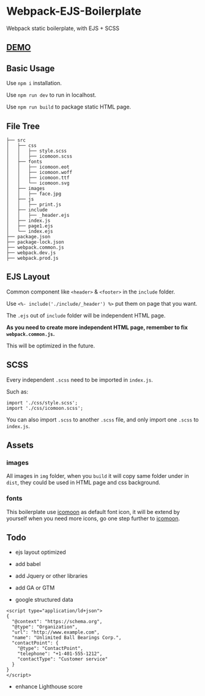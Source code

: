 # Webpack-EJS-Boilerplate
Webpack static boilerplate, with EJS + SCSS

## [DEMO](https://gabbylin.github.io/Webpack-EJS-Boilerplate/dist/index.html)

## Basic Usage

Use `npm i` installation.

Use `npm run dev` to run in localhost.

Use `npm run build` to package static HTML page.

## File Tree

```
├── src                                      
│   ├── css                                     
│   │   ├── style.scss 
│   │   ├── icomoon.scss                       
│   ├── fonts
│   │   ├── icomoon.eot 
│   │   ├── icomoon.woff                                     
│   │   ├── icomoon.ttf    
│   │   └── icomoon.svg   
│   ├── images                                  
│   │   ├── face.jpg                         
│   ├── js                                      
│   │   ├── print.js 
│   ├── include                                      
│   │   ├── _header.ejs   
│   ├── index.js 
│   ├── page1.ejs                           
│   └── index.ejs    
├── package.json                                                                                              
├── package-lock.json                                
├── webpack.common.js 
├── webpack.dev.js                           
├── webpack.prod.js                            
```

## EJS Layout

Common component like `<header>` & `<footer>` in the `include` folder.

Use `<%- include('./include/_header') %>` put them on page that you want.

The `.ejs` out of `include` folder will be independent HTML page.

**As you need to create more independent HTML page, remember to fix `webpack.common.js`.**

This will be optimized in the future.

## SCSS

Every independent `.scss` need to be imported in `index.js`.

Such as:
```no-highlight
import './css/style.scss';
import './css/icomoon.scss';
```
You can also import `.scss` to another `.scss` file, and only import one `.scss` to `index.js`.

## Assets

### images

All images in `img` folder, when you `build` it will copy same folder under in `dist`, they could be used in HTML page and css background.

### fonts

This boilerplate use [icomoon](https://icomoon.io/) as default font icon, it will be extend by yourself when you need more icons, go one step further to [icomoon](https://icomoon.io/).

## Todo

* ejs layout optimized

* add babel

* add Jquery or other libraries

* add GA or GTM

* google structured data
```
<script type="application/ld+json">
{
  "@context": "https://schema.org",
  "@type": "Organization",
  "url": "http://www.example.com",
  "name": "Unlimited Ball Bearings Corp.",
  "contactPoint": {
    "@type": "ContactPoint",
    "telephone": "+1-401-555-1212",
    "contactType": "Customer service"
  }
}
</script>
```

* enhance Lighthouse score

